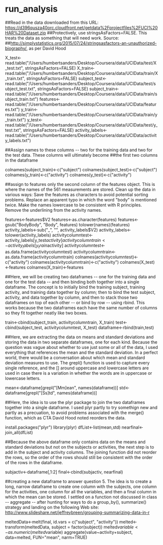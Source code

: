 # run_analysis

##Read in the data downloaded from this URL: https://d396qusza40orc.cloudfront.net/getdata%2Fprojectfiles%2FUCI%20HAR%20Dataset.zip
##Protectively, use stringsAsFactors=FALSE. This treats the data as something that will need work. Source: 
##http://simplystatistics.org/2015/07/24/stringsasfactors-an-unauthorized-biography/, as per David Hood


X_test<-read.table("/Users/humbertsanders/Desktop/Coursera/data/UCIData/test/X_test.txt", stringsAsFactors=FALSE)
X_train<-read.table("/Users/humbertsanders/Desktop/Coursera/data/UCIData/train/X_train.txt", stringsAsFactors=FALSE)
subject_test<-read.table("/Users/humbertsanders/Desktop/Coursera/data/UCIData/test/subject_test.txt", stringsAsFactors=FALSE)
subject_train<-read.table("/Users/humbertsanders/Desktop/Coursera/data/UCIData/train/subject_train.txt")
features<-read.table("/Users/humbertsanders/Desktop/Coursera/data/UCIData/features.txt")
y_train<-read.table("/Users/humbertsanders/Desktop/Coursera/data/UCIData/train/y_train.txt")
y_test<-read.table("/Users/humbertsanders/Desktop/Coursera/data/UCIData/test/y_test.txt", stringsAsFactors=FALSE)
activity_labels<-read.table("/Users/humbertsanders/Desktop/Coursera/data/UCIData/activity_labels.txt")

##Assign names to these columns -- two for the training data and two for the test data. These columns will ultimately become 
##the first two columns in the dataframe

colnames(subject_train)<-c("subject")
colnames(subject_test)<-c("subject")
colnames(y_train)<-c("activity")
colnames(y_test)<-c("activity")

##assign to features only the second column of the features object. This is where the names of the 561 measurements are stored. Clean up the data in various ways: Save the features as characters to avoid potential sorting problems. Replace an apparent typo in which the word "body" is mentioned twice. Make the names lowercase to be consistent with R principles. Remove the underlining from the activity names.

features<-features$V2
features<-as.character(features)
features<-gsub("BodyBody", "Body", features)
tolower(names)(features)
activity_labels<-sub("_", "", activity_labels$V2)
activity_labels<-tolower(activity_labels)
activitycolumntest<-activity_labels[y_test$activity]
activitycolumntrain<-activity_labels[y_train$activity]
activitycolumntest<-as.data.frame(activitycolumntest)
activitycolumntrain<-as.data.frame(activitycolumntrain)
colnames(activitycolumntest)<-c("activity")
colnames(activitycolumntrain)<-c("activity")
colnames(X_test)<-features
colnames(X_train)<-features

##Here, we will be creating two dataframes -- one for the training data and one for the test data -- and then binding both together into a single dataframe. The concept is to initially bind the training subject, training activity, and training data together by column; then to bind the test subject, activity, and data together by column, and then to stack those two dataframes on top of each other -- or bind by row -- using rbind. This works because the two dataframes each have the same number of columns so they fit together neatly like two boxes.

train<-cbind(subject_train, activitycolumntrain, X_train)
test<-cbind(subject_test, activitycolumntest, X_test)
dataframe<-rbind(train,test)

##Here, we are extracting the data on means and standard deviations and storing the data in two separate dataframes, one for each kind. Because the question was vague about whether to use just some or all of the data, I used everything that references the mean and the standard deviation. In a perfect world, there would be a conversation about which mean and standard deviation measures to use. The grepl() function is used to capture every single reference, and the [] around uppercase and lowercase letters are used in case there is a variation in whether the words are in uppercase or lowercase letters.

mean<-dataframe[grepl("[Mm]ean", names(dataframe))]
std<-dataframe[grepl("[Ss]td", names(dataframe))]

##Here, the idea is to use the plyr package to join the two dataframes together into a single dataframe. I used plyr partly to try somethign new and partly as a precuation, to avoid problems associated with the merge() function, which as CTA David Hood noted reorders the data.

install.packages("plyr")
library(plyr)
dfList<-list(mean,std)
nearfinal<-join_all(dfList)

##Because the above dataframe only contains data on the means and standard deviations but not on the subjects or activities, the next step is to add in the subject and activity columns. The joining function did not reorder the rows, so the order of the rows should still be consistent with the order of the rows in the dataframe.

subjactiv<-dataframe[,1:2]
final<-cbind(subjactiv, nearfinal)

##creating a new dataframe to answer question 5. The idea is to create a long, narrow dataframe to create one column with the subjects, one column for the activities, one column for all the variables, and then a final column in which the mean can be stored. I settled on a function not discussed in class -- aggregate -- after hunting for ways to do a group_by(), summarize() strategy and landing on the following Web site: http://www.slideshare.net/jeffreybreen/grouping-summarizing-data-in-r

meltedData<-melt(final, id.vars = c("subject", "activity"))
melted<-transform(meltedData, subject = factor(subject))
melted$variable<-as.numeric(melted$variable)
aggregate(value~activity+subject, data=melted, FUN="mean", narm=TRUE)


